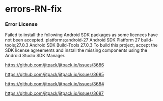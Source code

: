 # errors-RN-fix

### Error License

Failed to install the following Android SDK packages as some licences have not been accepted.
platforms;android-27 Android SDK Platform 27
build-tools;27.0.3 Android SDK Build-Tools 27.0.3
To build this project, accept the SDK license agreements and install the missing components using the Android Studio SDK Manager.


https://github.com/jitpack/jitpack.io/issues/3686

https://github.com/jitpack/jitpack.io/issues/3685

https://github.com/jitpack/jitpack.io/issues/3684

https://github.com/jitpack/jitpack.io/issues/3687
